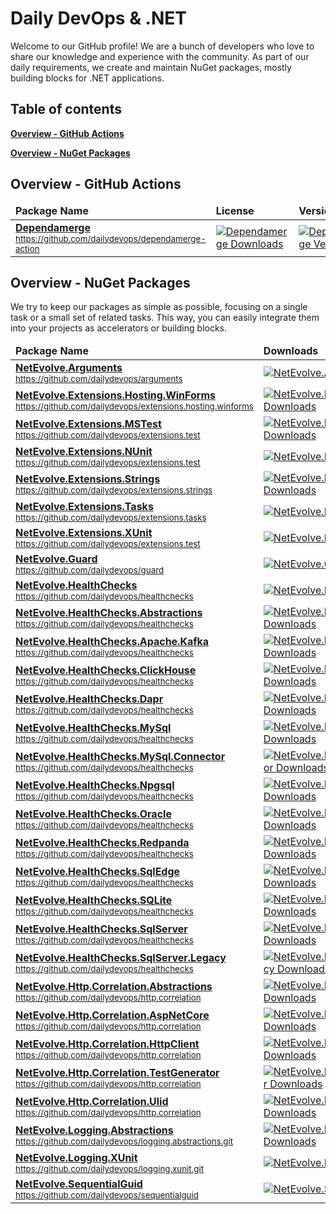 # Daily DevOps & .NET

Welcome to our GitHub profile! We are a bunch of developers who love to share our knowledge and experience with the community. As part of our daily requirements, we create and maintain NuGet packages, mostly building blocks for .NET applications.

## Table of contents

[**Overview - GitHub Actions**](#overview---github-actions)

[**Overview - NuGet Packages**](#overview---nuget-packages)

## Overview - GitHub Actions

<!-- actions:start -->
<div align="center">
<table>
  <thead>
    <tr>
      <td><b>Package Name</b></td>
      <td><b>License</b></td>
      <td><b>Version</b></td>
    </tr>
  </thead>
  <tbody>
    <tr>
      <td>
        <a href="https://github.com/dailydevops/dependamerge-action/"><b>Dependamerge</b></a><br/>
        <sup><a href="https://github.com/dailydevops/dependamerge-action/">https://github.com/dailydevops/dependamerge-action</a></sup>
      </td>
      <td>
      <a href="https://github.com/dailydevops/dependamerge-action/">
        <img src="https://img.shields.io/github/license/dailydevops/dependamerge-action?logo=github&style=for-the-badge" alt="Dependamerge Downloads" />
      </a>
      </td>
      <td>
        <a href="https://github.com/dailydevops/dependamerge-action/">
          <img src="https://img.shields.io/github/v/release/dailydevops/dependamerge-action?logo=github&style=for-the-badge" alt="Dependamerge Version" />
        </a>
      </td>
    </tr>
  </tbody>
</table>
</div>
<!-- actions:end -->

## Overview - NuGet Packages

We try to keep our packages as simple as possible, focusing on a single task or a small set of related tasks. This way, you can easily integrate them into your projects as accelerators or building blocks.

<!-- packages:start -->
<div align="center">
<table>
  <thead>
    <tr>
      <td><b>Package Name</b></td>
      <td><b>Downloads</b></td>
      <td><b>Version</b></td>
    </tr>
  </thead>
  <tbody>
    <tr>
      <td>
        <a href="https://www.nuget.org/packages/NetEvolve.Arguments/"><b>NetEvolve.Arguments</b></a><br/>
        <sup><a href="https://github.com/dailydevops/arguments">https://github.com/dailydevops/arguments</a></sup>
      </td>
      <td>
      <a href="https://www.nuget.org/packages/NetEvolve.Arguments/">
        <img src="https://img.shields.io/nuget/dt/NetEvolve.Arguments?logo=nuget&style=for-the-badge" alt="NetEvolve.Arguments Downloads" />
      </a>
      </td>
      <td>
        <a href="https://www.nuget.org/packages/NetEvolve.Arguments/">
          <img src="https://img.shields.io/nuget/v/NetEvolve.Arguments?logo=nuget&style=for-the-badge" alt="NetEvolve.Arguments Version" />
        </a>
      </td>
    </tr>
    <tr>
      <td>
        <a href="https://www.nuget.org/packages/NetEvolve.Extensions.Hosting.WinForms/"><b>NetEvolve.Extensions.Hosting.WinForms</b></a><br/>
        <sup><a href="https://github.com/dailydevops/extensions.hosting.winforms">https://github.com/dailydevops/extensions.hosting.winforms</a></sup>
      </td>
      <td>
      <a href="https://www.nuget.org/packages/NetEvolve.Extensions.Hosting.WinForms/">
        <img src="https://img.shields.io/nuget/dt/NetEvolve.Extensions.Hosting.WinForms?logo=nuget&style=for-the-badge" alt="NetEvolve.Extensions.Hosting.WinForms Downloads" />
      </a>
      </td>
      <td>
        <a href="https://www.nuget.org/packages/NetEvolve.Extensions.Hosting.WinForms/">
          <img src="https://img.shields.io/nuget/v/NetEvolve.Extensions.Hosting.WinForms?logo=nuget&style=for-the-badge" alt="NetEvolve.Extensions.Hosting.WinForms Version" />
        </a>
      </td>
    </tr>
    <tr>
      <td>
        <a href="https://www.nuget.org/packages/NetEvolve.Extensions.MSTest/"><b>NetEvolve.Extensions.MSTest</b></a><br/>
        <sup><a href="https://github.com/dailydevops/extensions.test">https://github.com/dailydevops/extensions.test</a></sup>
      </td>
      <td>
      <a href="https://www.nuget.org/packages/NetEvolve.Extensions.MSTest/">
        <img src="https://img.shields.io/nuget/dt/NetEvolve.Extensions.MSTest?logo=nuget&style=for-the-badge" alt="NetEvolve.Extensions.MSTest Downloads" />
      </a>
      </td>
      <td>
        <a href="https://www.nuget.org/packages/NetEvolve.Extensions.MSTest/">
          <img src="https://img.shields.io/nuget/v/NetEvolve.Extensions.MSTest?logo=nuget&style=for-the-badge" alt="NetEvolve.Extensions.MSTest Version" />
        </a>
      </td>
    </tr>
    <tr>
      <td>
        <a href="https://www.nuget.org/packages/NetEvolve.Extensions.NUnit/"><b>NetEvolve.Extensions.NUnit</b></a><br/>
        <sup><a href="https://github.com/dailydevops/extensions.test">https://github.com/dailydevops/extensions.test</a></sup>
      </td>
      <td>
      <a href="https://www.nuget.org/packages/NetEvolve.Extensions.NUnit/">
        <img src="https://img.shields.io/nuget/dt/NetEvolve.Extensions.NUnit?logo=nuget&style=for-the-badge" alt="NetEvolve.Extensions.NUnit Downloads" />
      </a>
      </td>
      <td>
        <a href="https://www.nuget.org/packages/NetEvolve.Extensions.NUnit/">
          <img src="https://img.shields.io/nuget/v/NetEvolve.Extensions.NUnit?logo=nuget&style=for-the-badge" alt="NetEvolve.Extensions.NUnit Version" />
        </a>
      </td>
    </tr>
    <tr>
      <td>
        <a href="https://www.nuget.org/packages/NetEvolve.Extensions.Strings/"><b>NetEvolve.Extensions.Strings</b></a><br/>
        <sup><a href="https://github.com/dailydevops/extensions.strings">https://github.com/dailydevops/extensions.strings</a></sup>
      </td>
      <td>
      <a href="https://www.nuget.org/packages/NetEvolve.Extensions.Strings/">
        <img src="https://img.shields.io/nuget/dt/NetEvolve.Extensions.Strings?logo=nuget&style=for-the-badge" alt="NetEvolve.Extensions.Strings Downloads" />
      </a>
      </td>
      <td>
        <a href="https://www.nuget.org/packages/NetEvolve.Extensions.Strings/">
          <img src="https://img.shields.io/nuget/v/NetEvolve.Extensions.Strings?logo=nuget&style=for-the-badge" alt="NetEvolve.Extensions.Strings Version" />
        </a>
      </td>
    </tr>
    <tr>
      <td>
        <a href="https://www.nuget.org/packages/NetEvolve.Extensions.Tasks/"><b>NetEvolve.Extensions.Tasks</b></a><br/>
        <sup><a href="https://github.com/dailydevops/extensions.tasks">https://github.com/dailydevops/extensions.tasks</a></sup>
      </td>
      <td>
      <a href="https://www.nuget.org/packages/NetEvolve.Extensions.Tasks/">
        <img src="https://img.shields.io/nuget/dt/NetEvolve.Extensions.Tasks?logo=nuget&style=for-the-badge" alt="NetEvolve.Extensions.Tasks Downloads" />
      </a>
      </td>
      <td>
        <a href="https://www.nuget.org/packages/NetEvolve.Extensions.Tasks/">
          <img src="https://img.shields.io/nuget/v/NetEvolve.Extensions.Tasks?logo=nuget&style=for-the-badge" alt="NetEvolve.Extensions.Tasks Version" />
        </a>
      </td>
    </tr>
    <tr>
      <td>
        <a href="https://www.nuget.org/packages/NetEvolve.Extensions.XUnit/"><b>NetEvolve.Extensions.XUnit</b></a><br/>
        <sup><a href="https://github.com/dailydevops/extensions.test">https://github.com/dailydevops/extensions.test</a></sup>
      </td>
      <td>
      <a href="https://www.nuget.org/packages/NetEvolve.Extensions.XUnit/">
        <img src="https://img.shields.io/nuget/dt/NetEvolve.Extensions.XUnit?logo=nuget&style=for-the-badge" alt="NetEvolve.Extensions.XUnit Downloads" />
      </a>
      </td>
      <td>
        <a href="https://www.nuget.org/packages/NetEvolve.Extensions.XUnit/">
          <img src="https://img.shields.io/nuget/v/NetEvolve.Extensions.XUnit?logo=nuget&style=for-the-badge" alt="NetEvolve.Extensions.XUnit Version" />
        </a>
      </td>
    </tr>
    <tr>
      <td>
        <a href="https://www.nuget.org/packages/NetEvolve.Guard/"><b>NetEvolve.Guard</b></a><br/>
        <sup><a href="https://github.com/dailydevops/guard">https://github.com/dailydevops/guard</a></sup>
      </td>
      <td>
      <a href="https://www.nuget.org/packages/NetEvolve.Guard/">
        <img src="https://img.shields.io/nuget/dt/NetEvolve.Guard?logo=nuget&style=for-the-badge" alt="NetEvolve.Guard Downloads" />
      </a>
      </td>
      <td>
        <a href="https://www.nuget.org/packages/NetEvolve.Guard/">
          <img src="https://img.shields.io/nuget/v/NetEvolve.Guard?logo=nuget&style=for-the-badge" alt="NetEvolve.Guard Version" />
        </a>
      </td>
    </tr>
    <tr>
      <td>
        <a href="https://www.nuget.org/packages/NetEvolve.HealthChecks/"><b>NetEvolve.HealthChecks</b></a><br/>
        <sup><a href="https://github.com/dailydevops/healthchecks">https://github.com/dailydevops/healthchecks</a></sup>
      </td>
      <td>
      <a href="https://www.nuget.org/packages/NetEvolve.HealthChecks/">
        <img src="https://img.shields.io/nuget/dt/NetEvolve.HealthChecks?logo=nuget&style=for-the-badge" alt="NetEvolve.HealthChecks Downloads" />
      </a>
      </td>
      <td>
        <a href="https://www.nuget.org/packages/NetEvolve.HealthChecks/">
          <img src="https://img.shields.io/nuget/v/NetEvolve.HealthChecks?logo=nuget&style=for-the-badge" alt="NetEvolve.HealthChecks Version" />
        </a>
      </td>
    </tr>
    <tr>
      <td>
        <a href="https://www.nuget.org/packages/NetEvolve.HealthChecks.Abstractions/"><b>NetEvolve.HealthChecks.Abstractions</b></a><br/>
        <sup><a href="https://github.com/dailydevops/healthchecks">https://github.com/dailydevops/healthchecks</a></sup>
      </td>
      <td>
      <a href="https://www.nuget.org/packages/NetEvolve.HealthChecks.Abstractions/">
        <img src="https://img.shields.io/nuget/dt/NetEvolve.HealthChecks.Abstractions?logo=nuget&style=for-the-badge" alt="NetEvolve.HealthChecks.Abstractions Downloads" />
      </a>
      </td>
      <td>
        <a href="https://www.nuget.org/packages/NetEvolve.HealthChecks.Abstractions/">
          <img src="https://img.shields.io/nuget/v/NetEvolve.HealthChecks.Abstractions?logo=nuget&style=for-the-badge" alt="NetEvolve.HealthChecks.Abstractions Version" />
        </a>
      </td>
    </tr>
    <tr>
      <td>
        <a href="https://www.nuget.org/packages/NetEvolve.HealthChecks.Apache.Kafka/"><b>NetEvolve.HealthChecks.Apache.Kafka</b></a><br/>
        <sup><a href="https://github.com/dailydevops/healthchecks">https://github.com/dailydevops/healthchecks</a></sup>
      </td>
      <td>
      <a href="https://www.nuget.org/packages/NetEvolve.HealthChecks.Apache.Kafka/">
        <img src="https://img.shields.io/nuget/dt/NetEvolve.HealthChecks.Apache.Kafka?logo=nuget&style=for-the-badge" alt="NetEvolve.HealthChecks.Apache.Kafka Downloads" />
      </a>
      </td>
      <td>
        <a href="https://www.nuget.org/packages/NetEvolve.HealthChecks.Apache.Kafka/">
          <img src="https://img.shields.io/nuget/v/NetEvolve.HealthChecks.Apache.Kafka?logo=nuget&style=for-the-badge" alt="NetEvolve.HealthChecks.Apache.Kafka Version" />
        </a>
      </td>
    </tr>
    <tr>
      <td>
        <a href="https://www.nuget.org/packages/NetEvolve.HealthChecks.ClickHouse/"><b>NetEvolve.HealthChecks.ClickHouse</b></a><br/>
        <sup><a href="https://github.com/dailydevops/healthchecks">https://github.com/dailydevops/healthchecks</a></sup>
      </td>
      <td>
      <a href="https://www.nuget.org/packages/NetEvolve.HealthChecks.ClickHouse/">
        <img src="https://img.shields.io/nuget/dt/NetEvolve.HealthChecks.ClickHouse?logo=nuget&style=for-the-badge" alt="NetEvolve.HealthChecks.ClickHouse Downloads" />
      </a>
      </td>
      <td>
        <a href="https://www.nuget.org/packages/NetEvolve.HealthChecks.ClickHouse/">
          <img src="https://img.shields.io/nuget/v/NetEvolve.HealthChecks.ClickHouse?logo=nuget&style=for-the-badge" alt="NetEvolve.HealthChecks.ClickHouse Version" />
        </a>
      </td>
    </tr>
    <tr>
      <td>
        <a href="https://www.nuget.org/packages/NetEvolve.HealthChecks.Dapr/"><b>NetEvolve.HealthChecks.Dapr</b></a><br/>
        <sup><a href="https://github.com/dailydevops/healthchecks">https://github.com/dailydevops/healthchecks</a></sup>
      </td>
      <td>
      <a href="https://www.nuget.org/packages/NetEvolve.HealthChecks.Dapr/">
        <img src="https://img.shields.io/nuget/dt/NetEvolve.HealthChecks.Dapr?logo=nuget&style=for-the-badge" alt="NetEvolve.HealthChecks.Dapr Downloads" />
      </a>
      </td>
      <td>
        <a href="https://www.nuget.org/packages/NetEvolve.HealthChecks.Dapr/">
          <img src="https://img.shields.io/nuget/v/NetEvolve.HealthChecks.Dapr?logo=nuget&style=for-the-badge" alt="NetEvolve.HealthChecks.Dapr Version" />
        </a>
      </td>
    </tr>
    <tr>
      <td>
        <a href="https://www.nuget.org/packages/NetEvolve.HealthChecks.MySql/"><b>NetEvolve.HealthChecks.MySql</b></a><br/>
        <sup><a href="https://github.com/dailydevops/healthchecks">https://github.com/dailydevops/healthchecks</a></sup>
      </td>
      <td>
      <a href="https://www.nuget.org/packages/NetEvolve.HealthChecks.MySql/">
        <img src="https://img.shields.io/nuget/dt/NetEvolve.HealthChecks.MySql?logo=nuget&style=for-the-badge" alt="NetEvolve.HealthChecks.MySql Downloads" />
      </a>
      </td>
      <td>
        <a href="https://www.nuget.org/packages/NetEvolve.HealthChecks.MySql/">
          <img src="https://img.shields.io/nuget/v/NetEvolve.HealthChecks.MySql?logo=nuget&style=for-the-badge" alt="NetEvolve.HealthChecks.MySql Version" />
        </a>
      </td>
    </tr>
    <tr>
      <td>
        <a href="https://www.nuget.org/packages/NetEvolve.HealthChecks.MySql.Connector/"><b>NetEvolve.HealthChecks.MySql.Connector</b></a><br/>
        <sup><a href="https://github.com/dailydevops/healthchecks">https://github.com/dailydevops/healthchecks</a></sup>
      </td>
      <td>
      <a href="https://www.nuget.org/packages/NetEvolve.HealthChecks.MySql.Connector/">
        <img src="https://img.shields.io/nuget/dt/NetEvolve.HealthChecks.MySql.Connector?logo=nuget&style=for-the-badge" alt="NetEvolve.HealthChecks.MySql.Connector Downloads" />
      </a>
      </td>
      <td>
        <a href="https://www.nuget.org/packages/NetEvolve.HealthChecks.MySql.Connector/">
          <img src="https://img.shields.io/nuget/v/NetEvolve.HealthChecks.MySql.Connector?logo=nuget&style=for-the-badge" alt="NetEvolve.HealthChecks.MySql.Connector Version" />
        </a>
      </td>
    </tr>
    <tr>
      <td>
        <a href="https://www.nuget.org/packages/NetEvolve.HealthChecks.Npgsql/"><b>NetEvolve.HealthChecks.Npgsql</b></a><br/>
        <sup><a href="https://github.com/dailydevops/healthchecks">https://github.com/dailydevops/healthchecks</a></sup>
      </td>
      <td>
      <a href="https://www.nuget.org/packages/NetEvolve.HealthChecks.Npgsql/">
        <img src="https://img.shields.io/nuget/dt/NetEvolve.HealthChecks.Npgsql?logo=nuget&style=for-the-badge" alt="NetEvolve.HealthChecks.Npgsql Downloads" />
      </a>
      </td>
      <td>
        <a href="https://www.nuget.org/packages/NetEvolve.HealthChecks.Npgsql/">
          <img src="https://img.shields.io/nuget/v/NetEvolve.HealthChecks.Npgsql?logo=nuget&style=for-the-badge" alt="NetEvolve.HealthChecks.Npgsql Version" />
        </a>
      </td>
    </tr>
    <tr>
      <td>
        <a href="https://www.nuget.org/packages/NetEvolve.HealthChecks.Oracle/"><b>NetEvolve.HealthChecks.Oracle</b></a><br/>
        <sup><a href="https://github.com/dailydevops/healthchecks">https://github.com/dailydevops/healthchecks</a></sup>
      </td>
      <td>
      <a href="https://www.nuget.org/packages/NetEvolve.HealthChecks.Oracle/">
        <img src="https://img.shields.io/nuget/dt/NetEvolve.HealthChecks.Oracle?logo=nuget&style=for-the-badge" alt="NetEvolve.HealthChecks.Oracle Downloads" />
      </a>
      </td>
      <td>
        <a href="https://www.nuget.org/packages/NetEvolve.HealthChecks.Oracle/">
          <img src="https://img.shields.io/nuget/v/NetEvolve.HealthChecks.Oracle?logo=nuget&style=for-the-badge" alt="NetEvolve.HealthChecks.Oracle Version" />
        </a>
      </td>
    </tr>
    <tr>
      <td>
        <a href="https://www.nuget.org/packages/NetEvolve.HealthChecks.Redpanda/"><b>NetEvolve.HealthChecks.Redpanda</b></a><br/>
        <sup><a href="https://github.com/dailydevops/healthchecks">https://github.com/dailydevops/healthchecks</a></sup>
      </td>
      <td>
      <a href="https://www.nuget.org/packages/NetEvolve.HealthChecks.Redpanda/">
        <img src="https://img.shields.io/nuget/dt/NetEvolve.HealthChecks.Redpanda?logo=nuget&style=for-the-badge" alt="NetEvolve.HealthChecks.Redpanda Downloads" />
      </a>
      </td>
      <td>
        <a href="https://www.nuget.org/packages/NetEvolve.HealthChecks.Redpanda/">
          <img src="https://img.shields.io/nuget/v/NetEvolve.HealthChecks.Redpanda?logo=nuget&style=for-the-badge" alt="NetEvolve.HealthChecks.Redpanda Version" />
        </a>
      </td>
    </tr>
    <tr>
      <td>
        <a href="https://www.nuget.org/packages/NetEvolve.HealthChecks.SqlEdge/"><b>NetEvolve.HealthChecks.SqlEdge</b></a><br/>
        <sup><a href="https://github.com/dailydevops/healthchecks">https://github.com/dailydevops/healthchecks</a></sup>
      </td>
      <td>
      <a href="https://www.nuget.org/packages/NetEvolve.HealthChecks.SqlEdge/">
        <img src="https://img.shields.io/nuget/dt/NetEvolve.HealthChecks.SqlEdge?logo=nuget&style=for-the-badge" alt="NetEvolve.HealthChecks.SqlEdge Downloads" />
      </a>
      </td>
      <td>
        <a href="https://www.nuget.org/packages/NetEvolve.HealthChecks.SqlEdge/">
          <img src="https://img.shields.io/nuget/v/NetEvolve.HealthChecks.SqlEdge?logo=nuget&style=for-the-badge" alt="NetEvolve.HealthChecks.SqlEdge Version" />
        </a>
      </td>
    </tr>
    <tr>
      <td>
        <a href="https://www.nuget.org/packages/NetEvolve.HealthChecks.SQLite/"><b>NetEvolve.HealthChecks.SQLite</b></a><br/>
        <sup><a href="https://github.com/dailydevops/healthchecks">https://github.com/dailydevops/healthchecks</a></sup>
      </td>
      <td>
      <a href="https://www.nuget.org/packages/NetEvolve.HealthChecks.SQLite/">
        <img src="https://img.shields.io/nuget/dt/NetEvolve.HealthChecks.SQLite?logo=nuget&style=for-the-badge" alt="NetEvolve.HealthChecks.SQLite Downloads" />
      </a>
      </td>
      <td>
        <a href="https://www.nuget.org/packages/NetEvolve.HealthChecks.SQLite/">
          <img src="https://img.shields.io/nuget/v/NetEvolve.HealthChecks.SQLite?logo=nuget&style=for-the-badge" alt="NetEvolve.HealthChecks.SQLite Version" />
        </a>
      </td>
    </tr>
    <tr>
      <td>
        <a href="https://www.nuget.org/packages/NetEvolve.HealthChecks.SqlServer/"><b>NetEvolve.HealthChecks.SqlServer</b></a><br/>
        <sup><a href="https://github.com/dailydevops/healthchecks">https://github.com/dailydevops/healthchecks</a></sup>
      </td>
      <td>
      <a href="https://www.nuget.org/packages/NetEvolve.HealthChecks.SqlServer/">
        <img src="https://img.shields.io/nuget/dt/NetEvolve.HealthChecks.SqlServer?logo=nuget&style=for-the-badge" alt="NetEvolve.HealthChecks.SqlServer Downloads" />
      </a>
      </td>
      <td>
        <a href="https://www.nuget.org/packages/NetEvolve.HealthChecks.SqlServer/">
          <img src="https://img.shields.io/nuget/v/NetEvolve.HealthChecks.SqlServer?logo=nuget&style=for-the-badge" alt="NetEvolve.HealthChecks.SqlServer Version" />
        </a>
      </td>
    </tr>
    <tr>
      <td>
        <a href="https://www.nuget.org/packages/NetEvolve.HealthChecks.SqlServer.Legacy/"><b>NetEvolve.HealthChecks.SqlServer.Legacy</b></a><br/>
        <sup><a href="https://github.com/dailydevops/healthchecks">https://github.com/dailydevops/healthchecks</a></sup>
      </td>
      <td>
      <a href="https://www.nuget.org/packages/NetEvolve.HealthChecks.SqlServer.Legacy/">
        <img src="https://img.shields.io/nuget/dt/NetEvolve.HealthChecks.SqlServer.Legacy?logo=nuget&style=for-the-badge" alt="NetEvolve.HealthChecks.SqlServer.Legacy Downloads" />
      </a>
      </td>
      <td>
        <a href="https://www.nuget.org/packages/NetEvolve.HealthChecks.SqlServer.Legacy/">
          <img src="https://img.shields.io/nuget/v/NetEvolve.HealthChecks.SqlServer.Legacy?logo=nuget&style=for-the-badge" alt="NetEvolve.HealthChecks.SqlServer.Legacy Version" />
        </a>
      </td>
    </tr>
    <tr>
      <td>
        <a href="https://www.nuget.org/packages/NetEvolve.Http.Correlation.Abstractions/"><b>NetEvolve.Http.Correlation.Abstractions</b></a><br/>
        <sup><a href="https://github.com/dailydevops/http.correlation">https://github.com/dailydevops/http.correlation</a></sup>
      </td>
      <td>
      <a href="https://www.nuget.org/packages/NetEvolve.Http.Correlation.Abstractions/">
        <img src="https://img.shields.io/nuget/dt/NetEvolve.Http.Correlation.Abstractions?logo=nuget&style=for-the-badge" alt="NetEvolve.Http.Correlation.Abstractions Downloads" />
      </a>
      </td>
      <td>
        <a href="https://www.nuget.org/packages/NetEvolve.Http.Correlation.Abstractions/">
          <img src="https://img.shields.io/nuget/v/NetEvolve.Http.Correlation.Abstractions?logo=nuget&style=for-the-badge" alt="NetEvolve.Http.Correlation.Abstractions Version" />
        </a>
      </td>
    </tr>
    <tr>
      <td>
        <a href="https://www.nuget.org/packages/NetEvolve.Http.Correlation.AspNetCore/"><b>NetEvolve.Http.Correlation.AspNetCore</b></a><br/>
        <sup><a href="https://github.com/dailydevops/http.correlation">https://github.com/dailydevops/http.correlation</a></sup>
      </td>
      <td>
      <a href="https://www.nuget.org/packages/NetEvolve.Http.Correlation.AspNetCore/">
        <img src="https://img.shields.io/nuget/dt/NetEvolve.Http.Correlation.AspNetCore?logo=nuget&style=for-the-badge" alt="NetEvolve.Http.Correlation.AspNetCore Downloads" />
      </a>
      </td>
      <td>
        <a href="https://www.nuget.org/packages/NetEvolve.Http.Correlation.AspNetCore/">
          <img src="https://img.shields.io/nuget/v/NetEvolve.Http.Correlation.AspNetCore?logo=nuget&style=for-the-badge" alt="NetEvolve.Http.Correlation.AspNetCore Version" />
        </a>
      </td>
    </tr>
    <tr>
      <td>
        <a href="https://www.nuget.org/packages/NetEvolve.Http.Correlation.HttpClient/"><b>NetEvolve.Http.Correlation.HttpClient</b></a><br/>
        <sup><a href="https://github.com/dailydevops/http.correlation">https://github.com/dailydevops/http.correlation</a></sup>
      </td>
      <td>
      <a href="https://www.nuget.org/packages/NetEvolve.Http.Correlation.HttpClient/">
        <img src="https://img.shields.io/nuget/dt/NetEvolve.Http.Correlation.HttpClient?logo=nuget&style=for-the-badge" alt="NetEvolve.Http.Correlation.HttpClient Downloads" />
      </a>
      </td>
      <td>
        <a href="https://www.nuget.org/packages/NetEvolve.Http.Correlation.HttpClient/">
          <img src="https://img.shields.io/nuget/v/NetEvolve.Http.Correlation.HttpClient?logo=nuget&style=for-the-badge" alt="NetEvolve.Http.Correlation.HttpClient Version" />
        </a>
      </td>
    </tr>
    <tr>
      <td>
        <a href="https://www.nuget.org/packages/NetEvolve.Http.Correlation.TestGenerator/"><b>NetEvolve.Http.Correlation.TestGenerator</b></a><br/>
        <sup><a href="https://github.com/dailydevops/http.correlation">https://github.com/dailydevops/http.correlation</a></sup>
      </td>
      <td>
      <a href="https://www.nuget.org/packages/NetEvolve.Http.Correlation.TestGenerator/">
        <img src="https://img.shields.io/nuget/dt/NetEvolve.Http.Correlation.TestGenerator?logo=nuget&style=for-the-badge" alt="NetEvolve.Http.Correlation.TestGenerator Downloads" />
      </a>
      </td>
      <td>
        <a href="https://www.nuget.org/packages/NetEvolve.Http.Correlation.TestGenerator/">
          <img src="https://img.shields.io/nuget/v/NetEvolve.Http.Correlation.TestGenerator?logo=nuget&style=for-the-badge" alt="NetEvolve.Http.Correlation.TestGenerator Version" />
        </a>
      </td>
    </tr>
    <tr>
      <td>
        <a href="https://www.nuget.org/packages/NetEvolve.Http.Correlation.Ulid/"><b>NetEvolve.Http.Correlation.Ulid</b></a><br/>
        <sup><a href="https://github.com/dailydevops/http.correlation">https://github.com/dailydevops/http.correlation</a></sup>
      </td>
      <td>
      <a href="https://www.nuget.org/packages/NetEvolve.Http.Correlation.Ulid/">
        <img src="https://img.shields.io/nuget/dt/NetEvolve.Http.Correlation.Ulid?logo=nuget&style=for-the-badge" alt="NetEvolve.Http.Correlation.Ulid Downloads" />
      </a>
      </td>
      <td>
        <a href="https://www.nuget.org/packages/NetEvolve.Http.Correlation.Ulid/">
          <img src="https://img.shields.io/nuget/v/NetEvolve.Http.Correlation.Ulid?logo=nuget&style=for-the-badge" alt="NetEvolve.Http.Correlation.Ulid Version" />
        </a>
      </td>
    </tr>
    <tr>
      <td>
        <a href="https://www.nuget.org/packages/NetEvolve.Logging.Abstractions/"><b>NetEvolve.Logging.Abstractions</b></a><br/>
        <sup><a href="https://github.com/dailydevops/logging.abstractions.git">https://github.com/dailydevops/logging.abstractions.git</a></sup>
      </td>
      <td>
      <a href="https://www.nuget.org/packages/NetEvolve.Logging.Abstractions/">
        <img src="https://img.shields.io/nuget/dt/NetEvolve.Logging.Abstractions?logo=nuget&style=for-the-badge" alt="NetEvolve.Logging.Abstractions Downloads" />
      </a>
      </td>
      <td>
        <a href="https://www.nuget.org/packages/NetEvolve.Logging.Abstractions/">
          <img src="https://img.shields.io/nuget/v/NetEvolve.Logging.Abstractions?logo=nuget&style=for-the-badge" alt="NetEvolve.Logging.Abstractions Version" />
        </a>
      </td>
    </tr>
    <tr>
      <td>
        <a href="https://www.nuget.org/packages/NetEvolve.Logging.XUnit/"><b>NetEvolve.Logging.XUnit</b></a><br/>
        <sup><a href="https://github.com/dailydevops/logging.xunit.git">https://github.com/dailydevops/logging.xunit.git</a></sup>
      </td>
      <td>
      <a href="https://www.nuget.org/packages/NetEvolve.Logging.XUnit/">
        <img src="https://img.shields.io/nuget/dt/NetEvolve.Logging.XUnit?logo=nuget&style=for-the-badge" alt="NetEvolve.Logging.XUnit Downloads" />
      </a>
      </td>
      <td>
        <a href="https://www.nuget.org/packages/NetEvolve.Logging.XUnit/">
          <img src="https://img.shields.io/nuget/v/NetEvolve.Logging.XUnit?logo=nuget&style=for-the-badge" alt="NetEvolve.Logging.XUnit Version" />
        </a>
      </td>
    </tr>
    <tr>
      <td>
        <a href="https://www.nuget.org/packages/NetEvolve.SequentialGuid/"><b>NetEvolve.SequentialGuid</b></a><br/>
        <sup><a href="https://github.com/dailydevops/sequentialguid">https://github.com/dailydevops/sequentialguid</a></sup>
      </td>
      <td>
      <a href="https://www.nuget.org/packages/NetEvolve.SequentialGuid/">
        <img src="https://img.shields.io/nuget/dt/NetEvolve.SequentialGuid?logo=nuget&style=for-the-badge" alt="NetEvolve.SequentialGuid Downloads" />
      </a>
      </td>
      <td>
        <a href="https://www.nuget.org/packages/NetEvolve.SequentialGuid/">
          <img src="https://img.shields.io/nuget/v/NetEvolve.SequentialGuid?logo=nuget&style=for-the-badge" alt="NetEvolve.SequentialGuid Version" />
        </a>
      </td>
    </tr>
  </tbody>
</table>
</div><!-- packages:end -->